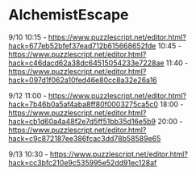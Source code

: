 # AlchemistEscape
9/10
10:15 - https://www.puzzlescript.net/editor.html?hack=677eb52bfef37ead712b615668652fde
10:45 - https://www.puzzlescript.net/editor.html?hack=c46dacd62a38dc64515054233e7228ae
11:40 - https://www.puzzlescript.net/editor.html?hack=097d1f062a10fed46e80cc8a32e26a16

9/12
11:00 - https://www.puzzlescript.net/editor.html?hack=7b46b0a5af4aba8ff80f0003275ca5c0
18:00 - https://www.puzzlescript.net/editor.html?hack=cb1d60a4a48f2e7d5ff51bb35d16e5b9
20:00 - https://www.puzzlescript.net/editor.html?hack=c9c872187ee386fcac3dd78b58589e65

9/13
10:30 - https://www.puzzlescript.net/editor.html?hack=cc3bfc210e9c535995e52dd91ec128af

